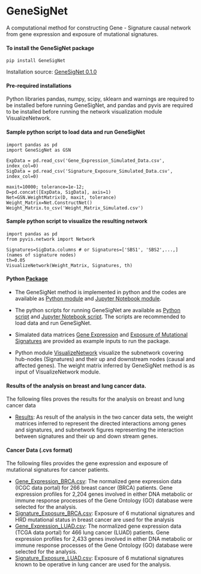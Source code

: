 # GeneSigNet

A computational method for constructing Gene - Signature causal network from gene expression and exposure of mutational signatures. 
#### To install the GeneSigNet package

```
pip install GeneSigNet
```
Installation source: [GeneSigNet 0.1.0](https://pypi.org/project/GeneSigNet/)

#### Pre-required installations

Python libraries pandas, numpy, scipy, sklearn and warnings are required to be installed before running GeneSigNet, and pandas and pyvis are required to be installed before running the network visualization module VisualizeNetwork.

#### Sample python script to load data and run GeneSigNet

```
import pandas as pd
import GeneSigNet as GSN

ExpData = pd.read_csv('Gene_Expression_Simulated_Data.csv', index_col=0)  
SigData = pd.read_csv('Signature_Exposure_Simulated_Data.csv', index_col=0)

maxit=10000; tolerance=1e-12; 
D=pd.concat([ExpData, SigData], axis=1)
Net=GSN.WeightMatrix(D, maxit, tolerance)  
Weight_Matrix=Net.ConstructNet()
Weight_Matrix.to_csv('Weight_Matrix_Simulated.csv')
```
#### Sample python script to visualize the resulting network
```
import pandas as pd
from pyvis.network import Network

Signatures=SigData.columns # or Signatures=['SBS1', 'SBS2',...,] (names of signature nodes)
th=0.05
VisualizeNetwork(Weight_Matrix, Signatures, th)
```

#### Python [Package](package) 
* The GeneSigNet method is implemented in python and the codes are available as [Python module](package/GeneSigNet.py) and [Jupyter Notebook module](package/GeneSigNet.ipynb).

* The python scripts for running GeneSigNet are available as [Python script](package/Call_GeneSigNet.py) and [Jupyter Notebook script](package/Call_GeneSigNet.ipynb). The scripts are recommended to load data and run GeneSigNet.

* Simalated data matrices [Gene Expression](package/Gene_Expression_Simulated_Data.cvs) and [Exposure of Mutational Signatures](package/Signature_Exposure_Simulated_Data.cvs) are provided as example inputs to run the package. 

* Python module [VisualizeNetwork](package/VisualizeNetwork.ipynb) visualize the subnetwork covering hub-nodes (Signatures) and their up and downstream nodes (causal and affected genes). The weight matrix inferred by GeneSigNet method is as input of VisualizeNetwork module.
  
#### Results of the analysis on breast and lung cancer data.
The following files proves the results for the analysis on breast and lung cancer data 
- [Results](results): As result of the analysis in the two cancer data sets, the weight matrices inferred to represent the directed interactions among genes and signatures, and subnetwork figures representing the interaction between signatures and their up and down stream genes.   

#### Cancer Data (.cvs format)

The following files provides the gene expression and exposure of mutational signatures for cancer patients.

* [Gene_Expression_BRCA.csv](data/Gene_Expression_BRCA.csv): The normalized gene expression data (ICGC data portal) for 266 breast cancer (BRCA) patients. Gene expression profiles for 2,204 genes involved in either DNA metabolic or immune response processes of the Gene Ontology (GO) database were
selected for the analysis.
* [Signature_Exposure_BRCA.csv](data/Signature_Exposure_BRCA.csv): Exposure of 6 mutational signatures and HRD mutational status in breast cancer are used for the analysis
* [Gene_Expression_LUAD.csv](data/Gene_Expression_LUAD.csv): The normalized gene expression data (TCGA data portal) for 466 lung cancer (LUAD) patients. Gene expression profiles for 2,433 genes involved in either DNA metabolic or immune response processes of the Gene Ontology (GO) database were
selected for the analysis.
* [Signature_Exposure_LUAD.csv](data/Signature_Exposure_LUAD.csv): Exposure of 6 mutational signatures known to be operative in lung cancer are used for the analysis.
